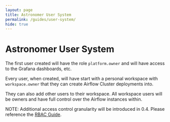 ```yaml
---
layout: page
title: Astronomer User System
permalink: /guides/user-system/
hide: true
---
```


# Astronomer User System

The first user created will have the role `platform.owner` and will
have access to the Grafana dashboards, etc.

Every user, when created, will have start with a personal workspace
with `workspace.owner` that they can create Airflow Cluster deployments into.

They can also add other users to their workspace. All workspace
users will be owners and have full control over the Airflow
instances within.

NOTE: Additional access control granularity will be introduced in
0.4. Please reference the [RBAC Guide](/guides/rbac/).

